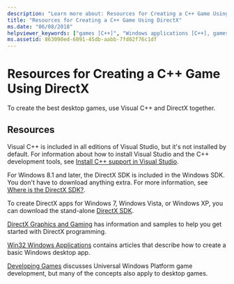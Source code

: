 ```yaml
---
description: "Learn more about: Resources for Creating a C++ Game Using DirectX"
title: "Resources for Creating a C++ Game Using DirectX"
ms.date: "06/08/2018"
helpviewer_keywords: ["games [C++]", "Windows applications [C++], games", "DirectX [C++]"]
ms.assetid: 863090ed-6091-45db-aabb-7fd02f76c1df
---
```

# Resources for Creating a C++ Game Using DirectX

To create the best desktop games, use Visual C++ and DirectX together.

## Resources

Visual C++ is included in all editions of Visual Studio, but it's not installed by default. For information about how to install Visual Studio and the C++ development tools, see [Install C++ support in Visual Studio](../build/vscpp-step-0-installation.md).

For Windows 8.1 and later, the DirectX SDK is included in the Windows SDK. You don't have to download anything extra. For more information, see [Where is the DirectX SDK?](/windows/win32/directx-sdk--august-2009-).

To create DirectX apps for Windows 7, Windows Vista, or Windows XP, you can download the stand-alone [DirectX SDK](https://www.microsoft.com/download/details.aspx?displaylang=en&id=6812).

[DirectX Graphics and Gaming](/windows/win32/directx) has information and samples to help you get started with DirectX programming.

[Win32 Windows Applications](./desktop-applications-visual-cpp.md) contains articles that describe how to create a basic Windows desktop app.

[Developing Games](/windows/uwp/gaming/getting-started) discusses Universal Windows Platform game development, but many of the concepts also apply to desktop games.
